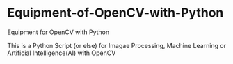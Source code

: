 # Equipment-of-OpenCV-with-Python
Equipment for OpenCV with Python

This is a Python Script (or else) for Imagae Processing, Machine Learning or Artificial Intelligence(AI) with OpenCV 
